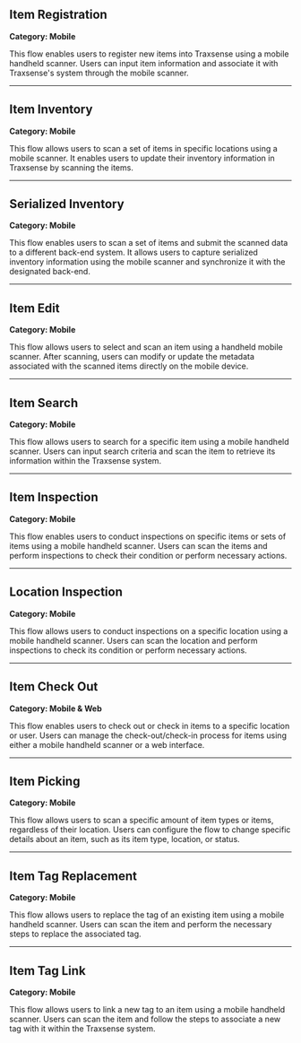 ## Item Registration

**Category: Mobile**

This flow enables users to register new items into Traxsense using a mobile handheld scanner. Users can input item information and associate it with Traxsense's system through the mobile scanner.

---

## Item Inventory

**Category: Mobile**

This flow allows users to scan a set of items in specific locations using a mobile scanner. It enables users to update their inventory information in Traxsense by scanning the items.

---

## Serialized Inventory

**Category: Mobile**

This flow enables users to scan a set of items and submit the scanned data to a different back-end system. It allows users to capture serialized inventory information using the mobile scanner and synchronize it with the designated back-end.

---

## Item Edit

**Category: Mobile**

This flow allows users to select and scan an item using a handheld mobile scanner. After scanning, users can modify or update the metadata associated with the scanned items directly on the mobile device.

---

## Item Search

**Category: Mobile**

This flow allows users to search for a specific item using a mobile handheld scanner. Users can input search criteria and scan the item to retrieve its information within the Traxsense system.

---

## Item Inspection

**Category: Mobile**

This flow enables users to conduct inspections on specific items or sets of items using a mobile handheld scanner. Users can scan the items and perform inspections to check their condition or perform necessary actions.

---

## Location Inspection

**Category: Mobile**

This flow allows users to conduct inspections on a specific location using a mobile handheld scanner. Users can scan the location and perform inspections to check its condition or perform necessary actions.

---

## Item Check Out

**Category: Mobile & Web**

This flow enables users to check out or check in items to a specific location or user. Users can manage the check-out/check-in process for items using either a mobile handheld scanner or a web interface.

---

## Item Picking

**Category: Mobile**

This flow allows users to scan a specific amount of item types or items, regardless of their location. Users can configure the flow to change specific details about an item, such as its item type, location, or status.

---

## Item Tag Replacement

**Category: Mobile**

This flow allows users to replace the tag of an existing item using a mobile handheld scanner. Users can scan the item and perform the necessary steps to replace the associated tag.

---

## Item Tag Link

**Category: Mobile**

This flow allows users to link a new tag to an item using a mobile handheld scanner. Users can scan the item and follow the steps to associate a new tag with it within the Traxsense system.
